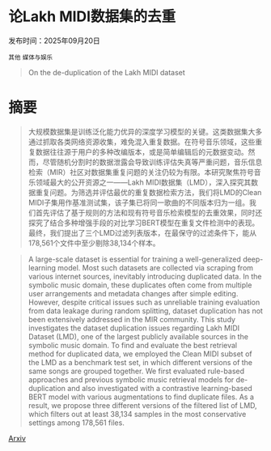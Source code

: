 # 论Lakh MIDI数据集的去重

发布时间：2025年09月20日

`其他` `媒体与娱乐`

> On the de-duplication of the Lakh MIDI dataset

# 摘要

> 大规模数据集是训练泛化能力优异的深度学习模型的关键。这类数据集大多通过抓取各类网络资源收集，难免混入重复数据。在符号音乐领域，这些重复数据往往源于用户的多种改编版本，或是简单编辑后的元数据变动。然而，尽管随机分割时的数据泄露会导致训练评估失真等严重问题，音乐信息检索（MIR）社区对数据集重复问题的关注仍较为有限。本研究聚焦符号音乐领域最大的公开资源之一——Lakh MIDI数据集（LMD），深入探究其数据重复问题。为筛选并评估最优的重复数据检索方法，我们将LMD的Clean MIDI子集用作基准测试集，该子集已将同一歌曲的不同版本归为一组。我们首先评估了基于规则的方法和现有符号音乐检索模型的去重效果，同时还探究了结合多种增强手段的对比学习BERT模型在重复文件检测中的表现。最终，我们提出了三个LMD过滤列表版本，在最保守的过滤条件下，能从178,561个文件中至少剔除38,134个样本。

> A large-scale dataset is essential for training a well-generalized deep-learning model. Most such datasets are collected via scraping from various internet sources, inevitably introducing duplicated data. In the symbolic music domain, these duplicates often come from multiple user arrangements and metadata changes after simple editing. However, despite critical issues such as unreliable training evaluation from data leakage during random splitting, dataset duplication has not been extensively addressed in the MIR community. This study investigates the dataset duplication issues regarding Lakh MIDI Dataset (LMD), one of the largest publicly available sources in the symbolic music domain. To find and evaluate the best retrieval method for duplicated data, we employed the Clean MIDI subset of the LMD as a benchmark test set, in which different versions of the same songs are grouped together. We first evaluated rule-based approaches and previous symbolic music retrieval models for de-duplication and also investigated with a contrastive learning-based BERT model with various augmentations to find duplicate files. As a result, we propose three different versions of the filtered list of LMD, which filters out at least 38,134 samples in the most conservative settings among 178,561 files.

[Arxiv](https://arxiv.org/abs/2509.16662)